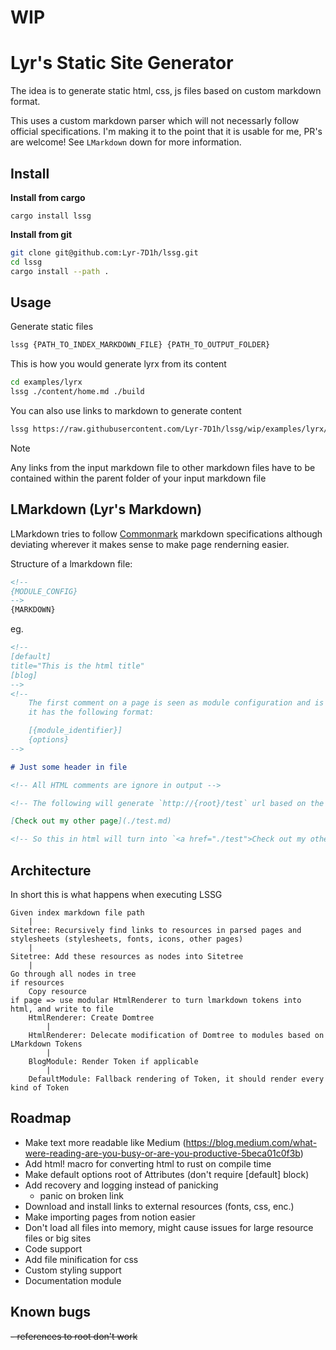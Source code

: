 # WIP
# Lyr's Static Site Generator

The idea is to generate static html, css, js files based on custom markdown format.

This uses a custom markdown parser which will not necessarly follow official specifications. I'm making it to the point that it is usable for me, PR's are welcome! See `LMarkdown` down for more information.

## Install

**Install from cargo**

```
cargo install lssg
```

**Install from git**

```bash
git clone git@github.com:Lyr-7D1h/lssg.git
cd lssg
cargo install --path .
```

## Usage

Generate static files

```bash
lssg {PATH_TO_INDEX_MARKDOWN_FILE} {PATH_TO_OUTPUT_FOLDER}
```

This is how you would generate lyrx from its content

```bash
cd examples/lyrx
lssg ./content/home.md ./build
```

You can also use links to markdown to generate content

```bash
lssg https://raw.githubusercontent.com/Lyr-7D1h/lssg/wip/examples/lyrx/home.md ./build
```

> [!NOTE]
> Any links from the input markdown file to other markdown files have to be contained within the parent folder of your input markdown file

## LMarkdown (Lyr's Markdown)

LMarkdown tries to follow [Commonmark](https://commonmark.org/) markdown specifications although deviating wherever it makes sense to make page renderning easier.

Structure of a lmarkdown file:

```markdown
<!--
{MODULE_CONFIG}
-->
{MARKDOWN}
```

eg.

```markdown
<!--
[default]
title="This is the html title"
[blog]
-->
<!--
    The first comment on a page is seen as module configuration and is parsed as toml 
    it has the following format:

    [{module_identifier}]
    {options}
-->

# Just some header in file

<!-- All HTML comments are ignore in output -->

<!-- The following will generate `http://{root}/test` url based on the markdown file -->

[Check out my other page](./test.md)

<!-- So this in html will turn into `<a href="./test">Check out my other page</a>` -->
```

## Architecture

In short this is what happens when executing LSSG

```
Given index markdown file path
    |
Sitetree: Recursively find links to resources in parsed pages and stylesheets (stylesheets, fonts, icons, other pages)
    |
Sitetree: Add these resources as nodes into Sitetree
    |
Go through all nodes in tree
if resources 
    Copy resource
if page => use modular HtmlRenderer to turn lmarkdown tokens into html, and write to file
    HtmlRenderer: Create Domtree 
        |
    HtmlRenderer: Delecate modification of Domtree to modules based on LMarkdown Tokens
        |
    BlogModule: Render Token if applicable
        |
    DefaultModule: Fallback rendering of Token, it should render every kind of Token
```

## Roadmap
- Make text more readable like Medium (https://blog.medium.com/what-were-reading-are-you-busy-or-are-you-productive-5beca01c0f3b)
- Add html! macro for converting html to rust on compile time
- Make default options root of Attributes (don't require [default] block) 
- Add recovery and logging instead of panicking
    - panic on broken link
- Download and install links to external resources (fonts, css, enc.)
- Make importing pages from notion easier
- Don't load all files into memory, might cause issues for large resource files or big sites
- Code support
- Add file minification for css
- Custom styling support
- Documentation module

## Known bugs
~~- references to root don't work~~
